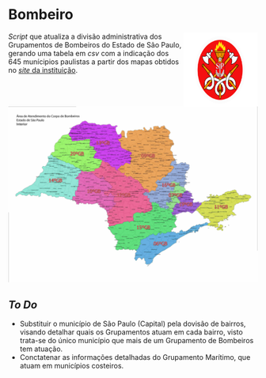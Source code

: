 # Bombeiro

<img align="right" src="https://github.com/michelmetran/sp_bombeiro/blob/main/imgs/logo_bombeiros.svg?raw=true" width="150" height="150" />



*Script* que atualiza a divisão administrativa dos Grupamentos de Bombeiros do Estado de São Paulo, gerando uma tabela em *csv* com a indicação dos 645 munícipios paulistas a partir dos mapas obtidos no [*site* da instituição](http://www.corpodebombeiros.sp.gov.br/).

![Grupamentos de Bombeiros](https://github.com/michelmetran/sp_bombeiro/blob/main/data/rasters/geo_gb_interior.jpg?raw=true)



## *To Do*

- Substituir o município de São Paulo (Capital) pela dovisão de bairros, visando detalhar quais os Grupamentos atuam em cada bairro, visto trata-se do único município que mais de um Grupamento de Bombeiros tem atuação.
- Conctatenar as informações detalhadas do Grupamento Marítimo, que atuam em municípios costeiros.